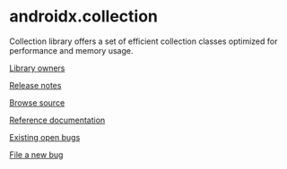 # androidx.collection

Collection library offers a set of efficient collection classes optimized for performance and
memory usage.

[Library owners](OWNERS)

[Release notes](https://developer.android.com/jetpack/androidx/releases/collection)

[Browse source](https://android.googlesource.com/platform/frameworks/support/+/androidx-master-dev/collection/)

[Reference documentation](https://developer.android.com/reference/androidx/classes.html)

[Existing open bugs](https://issuetracker.google.com/issues?q=componentid:460756%20status:open)

[File a new bug](https://issuetracker.google.com/issues/new?component=460756)
